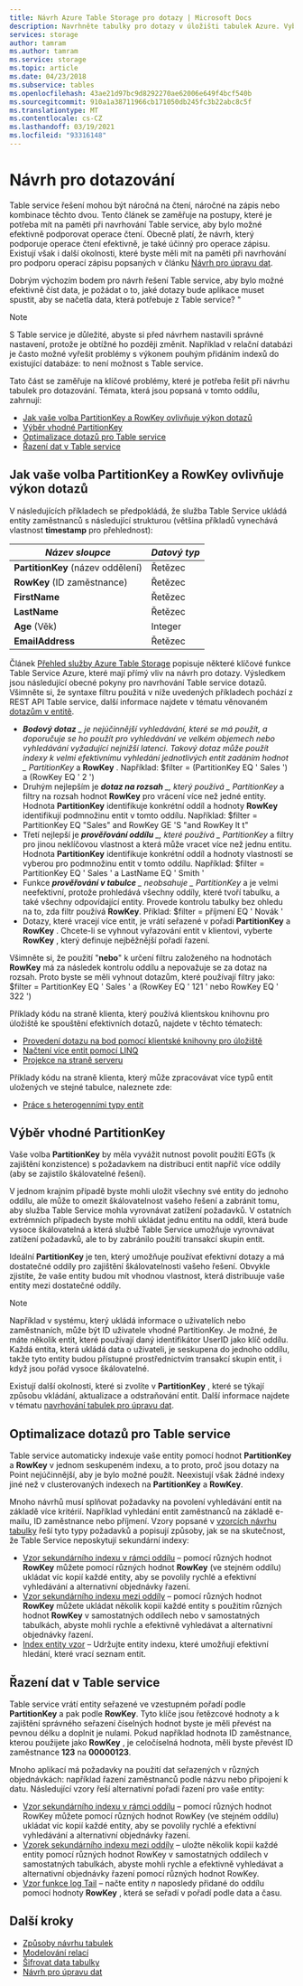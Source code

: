 ```yaml
---
title: Návrh Azure Table Storage pro dotazy | Microsoft Docs
description: Navrhněte tabulky pro dotazy v úložišti tabulek Azure. Vyberte vhodný klíč oddílu, optimalizujte dotazy a seřaďte data pro Table service.
services: storage
author: tamram
ms.author: tamram
ms.service: storage
ms.topic: article
ms.date: 04/23/2018
ms.subservice: tables
ms.openlocfilehash: 43ae21d97bc9d8292270ae62006e649f4bcf540b
ms.sourcegitcommit: 910a1a38711966cb171050db245fc3b22abc8c5f
ms.translationtype: MT
ms.contentlocale: cs-CZ
ms.lasthandoff: 03/19/2021
ms.locfileid: "93316148"
---
```

# <a name="design-for-querying"></a>Návrh pro dotazování
Table service řešení mohou být náročná na čtení, náročné na zápis nebo kombinace těchto dvou. Tento článek se zaměřuje na postupy, které je potřeba mít na paměti při navrhování Table service, aby bylo možné efektivně podporovat operace čtení. Obecně platí, že návrh, který podporuje operace čtení efektivně, je také účinný pro operace zápisu. Existují však i další okolnosti, které byste měli mít na paměti při navrhování pro podporu operací zápisu popsaných v článku [Návrh pro úpravu dat](table-storage-design-for-modification.md).

Dobrým výchozím bodem pro návrh řešení Table service, aby bylo možné efektivně číst data, je požádat o to, jaké dotazy bude aplikace muset spustit, aby se načetla data, která potřebuje z Table service? "  

> [!NOTE]
> S Table service je důležité, abyste si před návrhem nastavili správné nastavení, protože je obtížné ho později změnit. Například v relační databázi je často možné vyřešit problémy s výkonem pouhým přidáním indexů do existující databáze: to není možnost s Table service.  
> 
> 

Tato část se zaměřuje na klíčové problémy, které je potřeba řešit při návrhu tabulek pro dotazování. Témata, která jsou popsaná v tomto oddílu, zahrnují:

* [Jak vaše volba PartitionKey a RowKey ovlivňuje výkon dotazů](#how-your-choice-of-partitionkey-and-rowkey-impacts-query-performance)
* [Výběr vhodné PartitionKey](#choosing-an-appropriate-partitionkey)
* [Optimalizace dotazů pro Table service](#optimizing-queries-for-the-table-service)
* [Řazení dat v Table service](#sorting-data-in-the-table-service)

## <a name="how-your-choice-of-partitionkey-and-rowkey-impacts-query-performance"></a>Jak vaše volba PartitionKey a RowKey ovlivňuje výkon dotazů
V následujících příkladech se předpokládá, že služba Table Service ukládá entity zaměstnanců s následující strukturou (většina příkladů vynechává vlastnost **timestamp** pro přehlednost):  

| *Název sloupce* | *Datový typ* |
| --- | --- |
| **PartitionKey** (název oddělení) |Řetězec |
| **RowKey** (ID zaměstnance) |Řetězec |
| **FirstName** |Řetězec |
| **LastName** |Řetězec |
| **Age** (Věk) |Integer |
| **EmailAddress** |Řetězec |

Článek [Přehled služby Azure Table Storage](table-storage-overview.md) popisuje některé klíčové funkce Table Service Azure, které mají přímý vliv na návrh pro dotazy. Výsledkem jsou následující obecné pokyny pro navrhování Table service dotazů. Všimněte si, že syntaxe filtru použitá v níže uvedených příkladech pochází z REST API Table service, další informace najdete v tématu věnovaném [dotazům v entitě](/rest/api/storageservices/Query-Entities).  

* ***Bodový dotaz** _ je nejúčinnější vyhledávání, které se má použít, a doporučuje se ho použít pro vyhledávání ve velkém objemech nebo vyhledávání vyžadující nejnižší latenci. Takový dotaz může použít indexy k velmi efektivnímu vyhledání jednotlivých entit zadáním hodnot _ *PartitionKey** a **RowKey** . Například: $filter = (PartitionKey EQ ' Sales ') a (RowKey EQ ' 2 ')  
* Druhým nejlepším je ***dotaz na rozsah** _, který používá _ *PartitionKey** a filtry na rozsah hodnot **RowKey** pro vrácení více než jedné entity. Hodnota **PartitionKey** identifikuje konkrétní oddíl a hodnoty **RowKey** identifikují podmnožinu entit v tomto oddílu. Například: $filter = PartitionKey EQ "Sales" and RowKey GE 'S "and RowKey lt t"  
* Třetí nejlepší je ***prověřování oddílu** _, které používá _ *PartitionKey** a filtry pro jinou neklíčovou vlastnost a která může vracet více než jednu entitu. Hodnota **PartitionKey** identifikuje konkrétní oddíl a hodnoty vlastností se vyberou pro podmnožinu entit v tomto oddílu. Například: $filter = PartitionKey EQ ' Sales ' a LastName EQ ' Smith '  
* Funkce ***prověřování v tabulce** _ neobsahuje _ *PartitionKey** a je velmi neefektivní, protože prohledává všechny oddíly, které tvoří tabulku, a také všechny odpovídající entity. Provede kontrolu tabulky bez ohledu na to, zda filtr používá **RowKey**. Příklad: $filter = příjmení EQ ' Novák '  
* Dotazy, které vracejí více entit, je vrátí seřazené v pořadí **PartitionKey** a **RowKey** . Chcete-li se vyhnout vyřazování entit v klientovi, vyberte **RowKey** , který definuje nejběžnější pořadí řazení.  

Všimněte si, že použití "**nebo**" k určení filtru založeného na hodnotách **RowKey** má za následek kontrolu oddílu a nepovažuje se za dotaz na rozsah. Proto byste se měli vyhnout dotazům, které používají filtry jako: $filter = PartitionKey EQ ' Sales ' a (RowKey EQ ' 121 ' nebo RowKey EQ ' 322 ')  

Příklady kódu na straně klienta, který používá klientskou knihovnu pro úložiště ke spouštění efektivních dotazů, najdete v těchto tématech:  

* [Provedení dotazu na bod pomocí klientské knihovny pro úložiště](table-storage-design-patterns.md#executing-a-point-query-using-the-storage-client-library)
* [Načtení více entit pomocí LINQ](table-storage-design-patterns.md#retrieving-multiple-entities-using-linq)
* [Projekce na straně serveru](table-storage-design-patterns.md#server-side-projection)  

Příklady kódu na straně klienta, který může zpracovávat více typů entit uložených ve stejné tabulce, naleznete zde:  

* [Práce s heterogenními typy entit](table-storage-design-patterns.md#working-with-heterogeneous-entity-types)  

## <a name="choosing-an-appropriate-partitionkey"></a>Výběr vhodné PartitionKey
Vaše volba **PartitionKey** by měla vyvážit nutnost povolit použití EGTs (k zajištění konzistence) s požadavkem na distribuci entit napříč více oddíly (aby se zajistilo škálovatelné řešení).  

V jednom krajním případě byste mohli uložit všechny své entity do jednoho oddílu, ale může to omezit škálovatelnost vašeho řešení a zabránit tomu, aby služba Table Service mohla vyrovnávat zatížení požadavků. V ostatních extrémních případech byste mohli ukládat jednu entitu na oddíl, která bude vysoce škálovatelná a která službě Table Service umožňuje vyrovnávat zatížení požadavků, ale to by zabránilo použití transakcí skupin entit.  

Ideální **PartitionKey** je ten, který umožňuje používat efektivní dotazy a má dostatečné oddíly pro zajištění škálovatelnosti vašeho řešení. Obvykle zjistíte, že vaše entity budou mít vhodnou vlastnost, která distribuuje vaše entity mezi dostatečné oddíly.

> [!NOTE]
> Například v systému, který ukládá informace o uživatelích nebo zaměstnaních, může být ID uživatele vhodné PartitionKey. Je možné, že máte několik entit, které používají daný identifikátor UserID jako klíč oddílu. Každá entita, která ukládá data o uživateli, je seskupena do jednoho oddílu, takže tyto entity budou přístupné prostřednictvím transakcí skupin entit, i když jsou pořád vysoce škálovatelné.
> 
> 

Existují další okolnosti, které si zvolíte v **PartitionKey** , které se týkají způsobu vkládání, aktualizace a odstraňování entit. Další informace najdete v tématu [navrhování tabulek pro úpravu dat](table-storage-design-for-modification.md).  

## <a name="optimizing-queries-for-the-table-service"></a>Optimalizace dotazů pro Table service
Table service automaticky indexuje vaše entity pomocí hodnot **PartitionKey** a **RowKey** v jednom seskupeném indexu, a to proto, proč jsou dotazy na Point nejúčinnější, aby je bylo možné použít. Neexistují však žádné indexy jiné než v clusterovaných indexech na **PartitionKey** a **RowKey**.

Mnoho návrhů musí splňovat požadavky na povolení vyhledávání entit na základě více kritérií. Například vyhledání entit zaměstnanců na základě e-mailu, ID zaměstnance nebo příjmení. Vzory popsané v [vzorcích návrhu tabulky](table-storage-design-patterns.md) řeší tyto typy požadavků a popisují způsoby, jak se na skutečnost, že Table Service neposkytují sekundární indexy:  

* [Vzor sekundárního indexu v rámci oddílu](table-storage-design-patterns.md#intra-partition-secondary-index-pattern) – pomocí různých hodnot **RowKey** můžete pomocí různých hodnot **RowKey** (ve stejném oddílu) ukládat víc kopií každé entity, aby se povolily rychlé a efektivní vyhledávání a alternativní objednávky řazení.  
* [Vzor sekundárního indexu mezi oddíly](table-storage-design-patterns.md#inter-partition-secondary-index-pattern) – pomocí různých hodnot **RowKey** můžete ukládat několik kopií každé entity s použitím různých hodnot **RowKey** v samostatných oddílech nebo v samostatných tabulkách, abyste mohli rychle a efektivně vyhledávat a alternativní objednávky řazení.  
* [Index entity vzor](table-storage-design-patterns.md#index-entities-pattern) – Udržujte entity indexu, které umožňují efektivní hledání, které vrací seznam entit.  

## <a name="sorting-data-in-the-table-service"></a>Řazení dat v Table service
Table service vrátí entity seřazené ve vzestupném pořadí podle **PartitionKey** a pak podle **RowKey**. Tyto klíče jsou řetězcové hodnoty a k zajištění správného seřazení číselných hodnot byste je měli převést na pevnou délku a doplnit je nulami. Pokud například hodnota ID zaměstnance, kterou použijete jako **RowKey** , je celočíselná hodnota, měli byste převést ID zaměstnance **123** na **00000123**.  

Mnoho aplikací má požadavky na použití dat seřazených v různých objednávkách: například řazení zaměstnanců podle názvu nebo připojení k datu. Následující vzory řeší alternativní pořadí řazení pro vaše entity:  

* [Vzor sekundárního indexu v rámci oddílu](table-storage-design-patterns.md#intra-partition-secondary-index-pattern) – pomocí různých hodnot RowKey můžete pomocí různých hodnot RowKey (ve stejném oddílu) ukládat víc kopií každé entity, aby se povolily rychlé a efektivní vyhledávání a alternativní objednávky řazení.  
* [Vzorek sekundárního indexu mezi oddíly](table-storage-design-patterns.md#inter-partition-secondary-index-pattern) – uložte několik kopií každé entity pomocí různých hodnot RowKey v samostatných oddílech v samostatných tabulkách, abyste mohli rychle a efektivně vyhledávat a alternativní objednávky řazení pomocí různých hodnot RowKey.
* [Vzor funkce log Tail](table-storage-design-patterns.md#log-tail-pattern) – načte entity *n* naposledy přidané do oddílu pomocí hodnoty **RowKey** , která se seřadí v pořadí podle data a času.  

## <a name="next-steps"></a>Další kroky

- [Způsoby návrhu tabulek](table-storage-design-patterns.md)
- [Modelování relací](table-storage-design-modeling.md)
- [Šifrovat data tabulky](table-storage-design-encrypt-data.md)
- [Návrh pro úpravu dat](table-storage-design-for-modification.md)